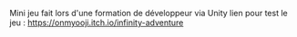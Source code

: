 Mini jeu fait lors d'une formation de développeur via Unity
lien pour test le jeu : https://onmyooji.itch.io/infinity-adventure
